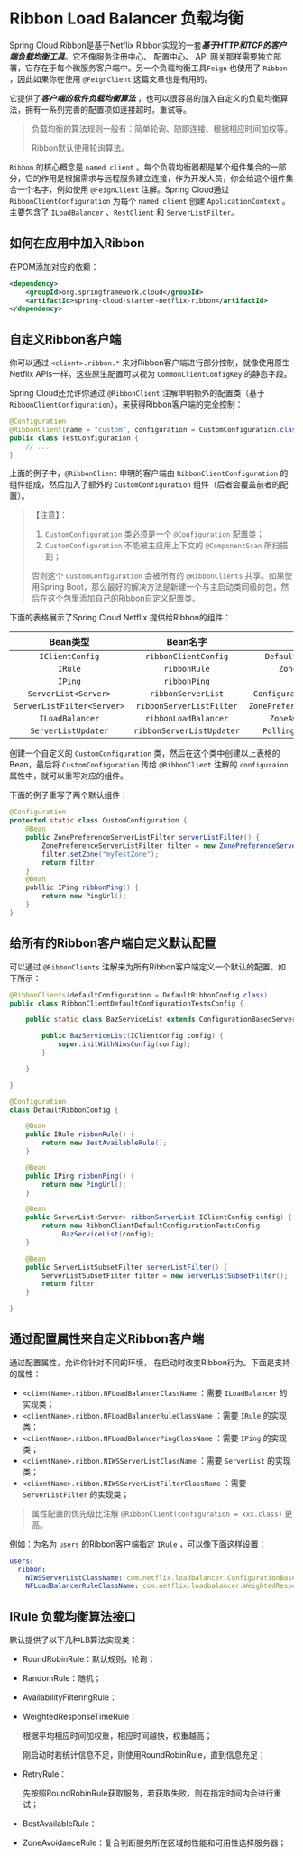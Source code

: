 # Ribbon Load Balancer 负载均衡

Spring Cloud Ribbon是基于Netflix Ribbon实现的一套***基于HTTP和TCP的客户端负载均衡工具***。它不像服务注册中心、 配置中心、 API 网关那样需要独立部署，它存在于每个微服务客户端中。另一个负载均衡工具`Feign` 也使用了 `Ribbon` ，因此如果你在使用 `@FeignClient` 这篇文章也是有用的。   

它提供了***客户端的软件负载均衡算法*** ，也可以很容易的加入自定义的负载均衡算法，拥有一系列完善的配置项如连接超时，重试等。  

> 负载均衡的算法规则一般有：简单轮询、随即连接、根据相应时间加权等。  
>
> Ribbon默认使用轮询算法。  

`Ribbon` 的核心概念是 `named client` 。每个负载均衡器都是某个组件集合的一部分，它的作用是根据需求与远程服务建立连接，作为开发人员，你会给这个组件集合一个名字，例如使用 `@FeignClient` 注解。Spring Cloud通过 `RibbonClientConfiguration` 为每个 `named client` 创建 `ApplicationContext` 。主要包含了 `ILoadBalancer` 、`RestClient` 和 `ServerListFilter`。  



## 如何在应用中加入Ribbon

在POM添加对应的依赖：  

```xml
<dependency>
	<groupId>org.springframework.cloud</groupId>
    <artifactId>spring-cloud-starter-netflix-ribbon</artifactId>
</dependency>
```



## 自定义Ribbon客户端

你可以通过 `<client>.ribbon.*` 来对Ribbon客户端进行部分控制，就像使用原生Netflix APIs一样。这些原生配置可以视为 `CommonClientConfigKey` 的静态字段。  

Spring Cloud还允许你通过 `@RibbonClient` 注解申明额外的配置类（基于 `RibbonClientConfiguration`），来获得Ribbon客户端的完全控制：  

```java
@Configuration
@RibbonClient(name = "custom", configuration = CustomConfiguration.class)
public class TestConfiguration {
    // ...
}
```

上面的例子中，`@RibbonClient` 申明的客户端由 `RibbonClientConfiguration` 的组件组成，然后加入了额外的 `CustomConfiguration` 组件（后者会覆盖前者的配置）。  

> 【注意】：  
>
> 1. `CustomConfiguration` 类必须是一个 `@Configuration` 配置类；
> 2. `CustomConfiguration` 不能被主应用上下文的 `@ComponentScan` 所扫描到；
>
> 否则这个 `CustomConfiguration` 会被所有的 `@RibbonClients` 共享。如果使用Spring Boot，那么最好的解决方法是新建一个与主启动类同级的包，然后在这个包里添加自己的Ribbon自定义配置类。

下面的表格展示了Spring Cloud Netflix 提供给Ribbon的组件：  

|          Bean类型          |         Bean名字          |               类名               |
| :------------------------: | :-----------------------: | :------------------------------: |
|      `IClientConfig`       |   `ribbonClientConfig`    |    `DefaultClientConfigImpl`     |
|          `IRule`           |       `ribbonRule`        |       `ZoneAvoidanceRule`        |
|          `IPing`           |       `ribbonPing`        |           `DummyPing`            |
|    `ServerList<Server>`    |    `ribbonServerList`     |  `ConfigurationBasedServerList`  |
| `ServerListFilter<Server>` | `ribbonServerListFilter`  | `ZonePreferenceServerListFilter` |
|      `ILoadBalancer`       |   `ribbonLoadBalancer`    |     `ZoneAwareLoadBalancer`      |
|    `ServerListUpdater`     | `ribbonServerListUpdater` |    `PollingServerListUpdater`    |

创建一个自定义的 `CustomConfiguration` 类，然后在这个类中创建以上表格的Bean，最后将 `CustomConfiguration` 传给 `@RibbonClient` 注解的 `configuraion` 属性中，就可以重写对应的组件。  

下面的例子重写了两个默认组件：    

```java
@Configuration
protected static class CustomConfiguration {
    @Bean
    public ZonePreferenceServerListFilter serverListFilter() {
        ZonePreferenceServerListFilter filter = new ZonePreferenceServerListFilter();
        filter.setZone("myTestZone");
        return filter;
    }
    @Bean
    publlic IPing ribbonPing() {
        return new PingUrl();
    }
}
```



## 给所有的Ribbon客户端自定义默认配置

可以通过 `@RibbonClients` 注解来为所有Ribbon客户端定义一个默认的配置。如下所示：  

```java
@RibbonClients(defaultConfiguration = DefaultRibbonConfig.class)
public class RibbonClientDefaultConfigurationTestsConfig {

	public static class BazServiceList extends ConfigurationBasedServerList {

		public BazServiceList(IClientConfig config) {
			super.initWithNiwsConfig(config);
		}

	}

}

@Configuration
class DefaultRibbonConfig {

	@Bean
	public IRule ribbonRule() {
		return new BestAvailableRule();
	}

	@Bean
	public IPing ribbonPing() {
		return new PingUrl();
	}

	@Bean
	public ServerList<Server> ribbonServerList(IClientConfig config) {
		return new RibbonClientDefaultConfigurationTestsConfig
            .BazServiceList(config);
	}

	@Bean
	public ServerListSubsetFilter serverListFilter() {
		ServerListSubsetFilter filter = new ServerListSubsetFilter();
		return filter;
	}

}
```



## 通过配置属性来自定义Ribbon客户端

通过配置属性，允许你针对不同的环境， 在启动时改变Ribbon行为。下面是支持的属性：  

- `<clientName>.ribbon.NFLoadBalancerClassName` ：需要 `ILoadBalancer` 的实现类；
- `<clientName>.ribbon.NFLoadBalancerRuleClassName` ：需要 `IRule` 的实现类；
- `<clientName>.ribbon.NFLoadBalancerPingClassName` ：需要 `IPing` 的实现类；
- `<clientName>.ribbon.NIWSServerListClassName` ：需要 `ServerList` 的实现类；
- `<clientName>.ribbon.NIWSServerListFilterClassName` ：需要 `ServerListFilter` 的实现类；

> 属性配置的优先级比注解 `@RibbonClient(configuration = xxx.class)` 更高。

例如：为名为 `users` 的Ribbon客户端指定 `IRule` ，可以像下面这样设置：  

```yaml
users:
  ribbon:
    NIWSServerListClassName: com.netflix.loadbalancer.ConfigurationBasedServerList
    NFLoadBalancerRuleClassName: com.netflix.loadbalancer.WeightedResponseTimeRule
```



## IRule 负载均衡算法接口

默认提供了以下几种LB算法实现类：  

- RoundRobinRule：默认规则，轮询；

- RandomRule：随机；

- AvailabilityFilteringRule：

- WeightedResponseTimeRule：

  根据平均相应时间加权重，相应时间越快，权重越高；  

  刚启动时若统计信息不足，则使用RoundRobinRule，直到信息充足；

- RetryRule：

  先按照RoundRobinRule获取服务，若获取失败，则在指定时间内会进行重试；

- BestAvailableRule：

- ZoneAvoidanceRule：复合判断服务所在区域的性能和可用性选择服务器；


